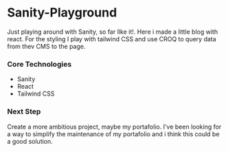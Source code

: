 # Sanity-Playground

Just playing around with Sanity, so far Ilke it!. Here i made a little blog with react. For the styling I play with tailwind CSS and use CROQ to query data from thev CMS to the page.

### Core Technologies

- Sanity
- React
- Tailwind CSS

### Next Step

Create a more ambitious project, maybe my portafolio. I've been looking for a way to simplify the maintenance of my portafolio and i think this could be a good solution.
